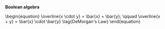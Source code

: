 **Boolean algebra**

\begin{equation}
\overline{x \cdot y} = \bar{x} + \bar{y}; \qquad \overline{x + y} = \bar{x} \cdot \bar{y} \tag{DeMorgan's Law}
\end{equation}